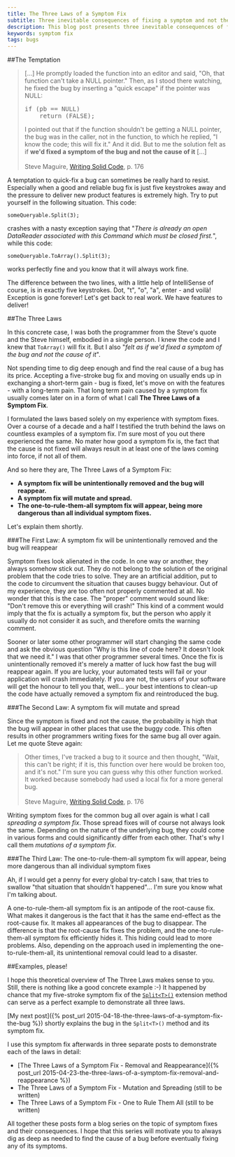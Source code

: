 ```yaml
---
title: The Three Laws of a Symptom Fix
subtitle: Three inevitable consequences of fixing a symptom and not the cause of a bug
description: This blog post presents three inevitable consequences of fixing a symptom and not the cause of a bug.
keywords: symptom fix
tags: bugs
---
```

##The Temptation

<blockquote>
<p>[...] He promptly loaded the function into an editor and said, "Oh, that function can't take a NULL pointer." Then, as I stood there watching, he fixed the bug by inserting a "quick escape" if the pointer was NULL:
</p>
<pre>if (pb == NULL)
    return (FALSE);
</pre>
<p>I pointed out that if the function shouldn't be getting a NULL pointer, the bug was in the caller, not in the function, to which he replied, "I know the code; this will fix it." And it did. But to me the solution felt as if <strong>we'd fixed a symptom of the bug and not the cause of it</strong> [...]
<br/><br/>
Steve Maguire, <a href="http://www.amazon.com/Writing-Solid-Code-Microsoft-Programming/dp/1556155514">Writing Solid Code</a>, p. 176
</p>
</blockquote>

A temptation to quick-fix a bug can sometimes be really hard to resist. Especially when a good and reliable bug fix is just five keystrokes away and the pressure to deliver new product features is extremely high. Try to put yourself in the following situation. This code:

    someQueryable.Split(3);

crashes with a nasty exception saying that "*There is already an open DataReader associated with this Command which must be closed first.*", while this code:

    someQueryable.ToArray().Split(3);

works perfectly fine and you know that it will always work fine.

The difference between the two lines, with a little help of IntelliSense of course, is in exactly five keystrokes. Dot, "t", "o", "a", enter - and voilà! Exception is gone forever! Let's get back to real work. We have features to deliver!

##The Three Laws

In this concrete case, I was both the programmer from the Steve's quote and the Steve himself, embodied in a single person. I knew the code and I knew that `ToArray()` will fix it. But I also "*felt as if we'd fixed a symptom of the bug and not the cause of it*".

Not spending time to dig deep enough and find the real cause of a bug has its price. Accepting a five-stroke bug fix and moving on usually ends up in exchanging a short-term gain - bug is fixed, let's move on with the features - with a long-term pain. That long term pain caused by a symptom fix usually comes later on in a form of what I call **The Three Laws of a Symptom Fix**.

I formulated the laws based solely on my experience with symptom fixes. Over a course of a decade and a half I testified the truth behind the laws on countless examples of a symptom fix. I'm sure most of you out there experienced the same. No mater how good a symptom fix is, the fact that the cause is not fixed will always result in at least one of the laws coming into force, if not all of them.

And so here they are, The Three Laws of a Symptom Fix:

- **A symptom fix will be unintentionally removed and the bug will reappear.**
- **A symptom fix will mutate and spread.**
- **The one-to-rule-them-all symptom fix will appear, being more dangerous than all individual symptom fixes.**

Let's explain them shortly.

###The First Law: A symptom fix will be unintentionally removed and the bug will reappear

Symptom fixes look alienated in the code. In one way or another, they always somehow stick out. They do not belong to the solution of the original problem that the code tries to solve. They are an artificial addition, put to the code to circumvent the situation that causes buggy behaviour. Out of my experience, they are too often not properly commented at all. No wonder that this is the case. The "proper" comment would sound like: "Don't remove this or everything will crash!" This kind of a comment would imply that the fix is actually a symptom fix, but the person who apply it usually do not consider it as such, and therefore omits the warning comment.

Sooner or later some other programmer will start changing the same code and ask the obvious question "Why is this line of code here? It doesn't look that we need it." I was that other programmer several times. Once the fix is unintentionally removed it's merely a matter of luck how fast the bug will reappear again. If you are lucky, your automated tests will fail or your application will crash immediately. If you are not, the users of your software will get the honour to tell you that, well... your best intentions to clean-up the code have actually removed a symptom fix and reintroduced the bug.

###The Second Law: A symptom fix will mutate and spread

Since the symptom is fixed and not the cause, the probability is high that the bug will appear in other places that use the buggy code. This often results in other programmers writing fixes for the same bug all over again. Let me quote Steve again:

> Other times, I've tracked a bug to it source and then thought, "Wait, this can't be right; if it is, this function over here would be broken too, and it's not." I'm sure you can guess why this other function worked. It worked because somebody had used a local fix for a more general bug.
<br/><br/>
Steve Maguire, <a href="http://www.amazon.com/Writing-Solid-Code-Microsoft-Programming/dp/1556155514">Writing Solid Code</a>, p. 176

Writing symptom fixes for the common bug all over again is what I call *spreading a symptom fix*. Those spread fixes will of course not always look the same. Depending on the nature of the underlying bug, they could come in various forms and could significantly differ from each other. That's why I call them *mutations of a symptom fix*.

###The Third Law: The one-to-rule-them-all symptom fix will appear, being more dangerous than all individual symptom fixes

Ah, if I would get a penny for every global try-catch I saw, that tries to swallow "that situation that shouldn't happened"... I'm sure you know what I'm talking about.

A one-to-rule-them-all symptom fix is an antipode of the root-cause fix. What makes it dangerous is the fact that it has the same end-effect as the root-cause fix. It makes all appearances of the bug to disappear. The difference is that the root-cause fix fixes the problem, and the one-to-rule-them-all symptom fix efficiently hides it. This hiding could lead to more problems.  Also, depending on the approach used in implementing the one-to-rule-them-all, its unintentional removal could lead to a disaster.

##Examples, please!

I hope this theoretical overview of The Three Laws makes sense to you. Still, there is nothing like a good concrete example :-) It happened by chance that my five-stroke symptom fix of the [`Split<T>()`](https://github.com/ironcev/SwissKnife/blob/master/Source/SwissKnife/Collections/CollectionExtensions.cs) extension method can serve as a perfect example to demonstrate all three laws.

[My next post]({% post_url 2015-04-18-the-three-laws-of-a-symptom-fix-the-bug %}) shortly explains the bug in the `Split<T>()` method and its symptom fix.

I use this symptom fix afterwards in three separate posts to demonstrate each of the laws in detail:

- [The Three Laws of a Symptom Fix - Removal and Reappearance]({% post_url 2015-04-23-the-three-laws-of-a-symptom-fix-removal-and-reappearance %})
- The Three Laws of a Symptom Fix - Mutation and Spreading (still to be written)
- The Three Laws of a Symptom Fix - One to Rule Them All (still to be written)

All together these posts form a blog series on the topic of symptom fixes and their consequences. I hope that this series will motivate you to always dig as deep as needed to find the cause of a bug before eventually fixing any of its symptoms.